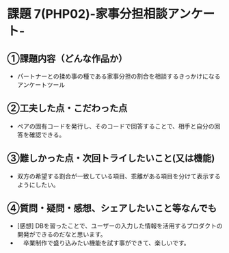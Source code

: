 # 課題 7(PHP02)-家事分担相談アンケート-

## ①課題内容（どんな作品か）
- パートナーとの揉め事の種である家事分担の割合を相談するきっかけになるアンケートツール

## ②工夫した点・こだわった点
- ペアの固有コードを発行し、そのコードで回答することで、相手と自分の回答を確認できる。

## ③難しかった点・次回トライしたいこと(又は機能)
- 双方の希望する割合が一致している項目、乖離がある項目を分けて表示するようにしたい。

## ④質問・疑問・感想、シェアしたいこと等なんでも
- [感想] DBを習ったことで、ユーザーの入力した情報を活用するプロダクトの開発ができるのだなと思います。
- 　卒業制作で盛り込みたい機能を試す事ができて、楽しいです。
